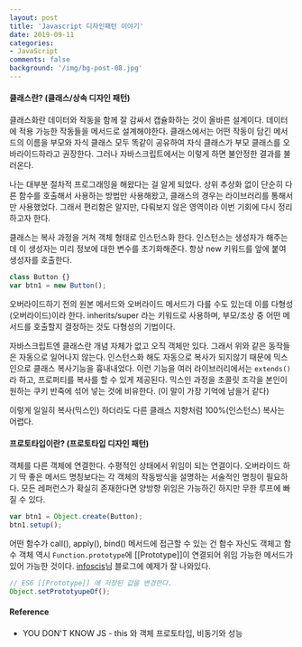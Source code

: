 ```yaml
---
layout: post
title: 'Javascript 디자인패턴 이야기'
date: 2019-09-11
categories:
- JavaScript
comments: false
background: '/img/bg-post-08.jpg'
---
```


#### 클래스란? (클래스/상속 디자인 패턴)

클래스화란 데이터와 작동을 함께 잘 감싸서 캡슐화하는 것이 올바른 설계이다.
데이터에 적용 가능한 작동들을 메서드로 설계해야한다.
클래스에서는 어떤 작동이 담긴 메서드의 이름을 부모와 자식 클래스 모두 똑같이 공유하여 자식 클래스가 부모 클래스를 오바라이드하라고 권장한다.
그러나 자바스크립트에서는 이렇게 하면 불안정한 결과를 불러온다.

나는 대부분 절차적 프로그래밍을 해왔다는 걸 알게 되었다. 상위 추상화 없이 단순히 다른 함수를 호출해서 사용하는 방법만 사용해왔고,
클래스의 경우는 라이브러리를 통해서만 사용했었다. 그래서 편리함은 알지만, 다뤄보지 않은 영역이라 이번 기회에 다시 정리하고자 한다.

클래스는 복사 과정을 거쳐 객체 형태로 인스턴스화 한다.
인스턴스는 생성자가 해주는데 이 생성자는 미리 정보에 대한 변수를 초기화해준다.
항상 new 키워드를 앞에 붙여 생성자를 호출한다.

```js
class Button {}
var btn1 = new Button();
```

오버라이드하기 전의 원본 메서드와 오버라이드 메서드가 다를 수도 있는데 이를 다형성(오버라이드)이라 한다.
inherits/super 라는 키워드로 사용하며, 부모/조상 중 어떤 메서드를 호출할지 결정하는 것도 다형성의 기법이다.

자바스크립트엔 클래스란 개념 자체가 없고 오직 객체만 있다. 그래서 위와 같은 동작들은 자동으로 일어나지 않는다.
인스턴스화 해도 자동으로 복사가 되지않기 때문에 믹스인으로 클래스 복사기능을 흉내내었다.
이런 기능을 여러 라이브러리에서는 `extends()` 라 하고, 프로퍼티를 복사를 할 수 있게 제공된다.
믹스인 과정을 초콜릿 조각을 본인이 원하는 쿠키 반죽에 섞어 넣는 것에 비유한다. (이 말이 가장 기억에 남을거 같다)

이렇게 일일히 복사(믹스인) 하더라도 다른 클래스 지향처럼 100%(인스턴스) 복사는 어렵다.

#### 프로토타입이란? (프로토타입 디자인 패턴)

객체를 다른 객체에 연결한다. 수평적인 상태에서 위임이 되는 연결이다.
오버라이드 하기 딱 좋은 메서드 명칭보다는 각 객체의 작동방식을 설명하는 서술적인 명칭이 필요하다.
모든 레퍼런스가 확실히 존재한다면 양방향 위임은 가능하긴 하지만 무한 루프에 빠질 수 있다.

```js
var btn1 = Object.create(Button);
btn1.setup();
```

어떤 함수가 call(), apply(), bind() 메서드에 접근할 수 있는 건 함수 자신도 객체고 함수 객체 역시 `Function.prototype`에
[[Prototype]]이 연결되어 위임 가능한 메서드가 있어 가능한 것이다.
[infoscis][infoscis]님 블로그에 예제가 잘 나와있다.

```js
// ES6 [[Prototype]] 에 저장된 값을 변경한다.
Object.setPrototyupeOf();
```

[infoscis]: https://infoscis.github.io/2018/01/25/ecmascript-6-expanded-object-functionality/

#### Reference

- YOU DON'T KNOW JS - this 와 객체 프로토타입, 비동기와 성능

